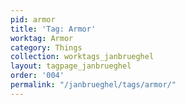 ```yaml
---
pid: armor
title: 'Tag: Armor'
worktag: Armor
category: Things
collection: worktags_janbrueghel
layout: tagpage_janbrueghel
order: '004'
permalink: "/janbrueghel/tags/armor/"
---
```


